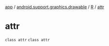 [app](../../../index.md) / [android.support.graphics.drawable](../../index.md) / [R](../index.md) / [attr](./index.md)

# attr

`class attr`
`class attr`